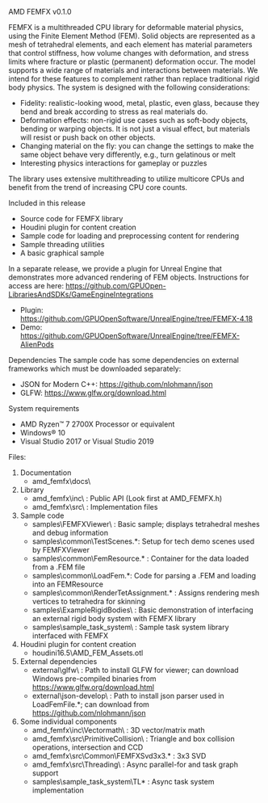 AMD FEMFX
v0.1.0

FEMFX is a multithreaded CPU library for deformable material physics, using 
the Finite Element Method (FEM).  Solid objects are represented as a mesh of 
tetrahedral elements, and each element has material parameters that control 
stiffness, how volume changes with deformation, and stress limits where 
fracture or plastic (permanent) deformation occur.  The model supports a 
wide range of materials and interactions between materials.  We intend for 
these features to complement rather than replace traditional rigid body 
physics.  The system is designed with the following considerations:

 * Fidelity: realistic-looking wood, metal, plastic, even glass, because 
   they bend and break according to stress as real materials do.
 * Deformation effects: non-rigid use cases such as soft-body objects, 
   bending or warping objects.   It is not just a visual effect, but 
   materials will resist or push back on other objects.
 * Changing material on the fly: you can change the settings to make the 
   same object behave very differently, e.g., turn gelatinous or melt
 * Interesting physics interactions for gameplay or puzzles

The library uses extensive multithreading to utilize multicore CPUs and benefit 
from the trend of increasing CPU core counts.

Included in this release
* Source code for FEMFX library
* Houdini plugin for content creation
* Sample code for loading and preprocessing content for rendering
* Sample threading utilities
* A basic graphical sample

In a separate release, we provide a plugin for Unreal Engine that
demonstrates more advanced rendering of FEM objects. Instructions for access are here: https://github.com/GPUOpen-LibrariesAndSDKs/GameEngineIntegrations
* Plugin: https://github.com/GPUOpenSoftware/UnrealEngine/tree/FEMFX-4.18
* Demo: https://github.com/GPUOpenSoftware/UnrealEngine/tree/FEMFX-AlienPods

Dependencies
The sample code has some dependencies on external frameworks which must be 
downloaded separately:
* JSON for Modern C++: https://github.com/nlohmann/json
* GLFW: https://www.glfw.org/download.html

System requirements
* AMD Ryzen™ 7 2700X Processor or equivalent
* Windows® 10
* Visual Studio 2017 or Visual Studio 2019

Files:
1. Documentation
   * amd_femfx\docs\
2. Library
   * amd_femfx\inc\ : Public API (Look first at AMD_FEMFX.h)
   * amd_femfx\src\ : Implementation files
3. Sample code
   * samples\FEMFXViewer\ : Basic sample; displays tetrahedral meshes and debug 
     information
   * samples\common\TestScenes.*: Setup for tech demo scenes used by FEMFXViewer
   * samples\common\FemResource.* : Container for the data loaded from a .FEM 
     file
   * samples\common\LoadFem.*: Code for parsing a .FEM and loading into an 
     FEMResource
   * samples\common\RenderTetAssignment.* : Assigns rendering mesh vertices to 
     tetrahedra for skinning
   * samples\ExampleRigidBodies\ : Basic demonstration of interfacing an 
     external rigid body system with FEMFX library
   * samples\sample_task_system\ : Sample task system library interfaced with 
     FEMFX 
4. Houdini plugin for content creation
   * houdini16.5\AMD_FEM_Assets.otl
5. External dependencies
   * external\glfw\ : Path to install GLFW for viewer; can download Windows 
     pre-compiled binaries from https://www.glfw.org/download.html
   * external\json-develop\ : Path to install json parser used in LoadFemFile.*; 
     can download from https://github.com/nlohmann/json
6. Some individual components
   * amd_femfx\inc\Vectormath\ : 3D vector/matrix math
   * amd_femfx\src\PrimitiveCollision\ : Triangle and box collision 
     operations, intersection and CCD
   * amd_femfx\src\Common\FEMFXSvd3x3.* : 3x3 SVD
   * amd_femfx\src\Threading\ : Async parallel-for and task graph support
   * samples\sample_task_system\TL* : Async task system implementation

